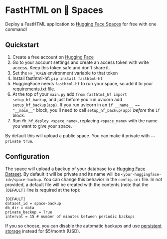 # FastHTML on 🤗 Spaces

Deploy a FastHTML application to [Hugging Face Spaces](https://huggingface.co/spaces) for free with one command!

## Quickstart

1. Create a free account on [Hugging Face](https://huggingface.co)
2. Go to your account settings and create an access token with write access. Keep this token safe and don't share it.
3. Set the `HF_TOKEN` environment variable to that token
4. Install fasthtml-hf: `pip install fasthtml-hf`
5. HuggingFace needs `fasthtml-hf` to run your space, so add it to your requirements.txt file.
6. At the top of your `main.py` add `from fasthtml_hf import setup_hf_backup`, and just before you run uvicorn add `setup_hf_backup(app)`. If you run uvicorn in an `if __name__ == "__main__"` block, you'll need to call `setup_hf_backup(app)` *before* the `if` block.
7. Run `fh_hf_deploy <space_name>`, replacing `<space_name>` with the name you want to give your space.

By default this will upload a public space. You can make it private with `--private true`.

## Configuration

The space will upload a backup of your database to a [Hugging Face Dataset](https://huggingface.co/datasets). By default it will be private and its name will be `<your-huggingface-id>/space-backup`. You can change this behavior in the `config.ini` file. In not provided, a default file will be created with the contents (note that the `[DEFAULT]` line is required at the top):

```
[DEFAULT]
dataset_id = space-backup
db_dir = data
private_backup = True
interval = 15 # number of minutes between periodic backups
```

If you so choose, you can disable the automatic backups and use [persistent storage](https://huggingface.co/docs/hub/en/spaces-storage#persistent-storage-specs) instead for $5/month (USD). 
